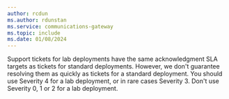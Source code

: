 ```yaml
---
author: rcdun
ms.author: rdunstan
ms.service: communications-gateway
ms.topic: include
ms.date: 01/08/2024
---
```

Support tickets for lab deployments have the same acknowledgment SLA targets as tickets for standard deployments. However, we don't guarantee resolving them as quickly as tickets for a standard deployment. You should use Severity 4 for a lab deployment, or in rare cases Severity 3. Don't use Severity 0, 1 or 2 for a lab deployment.
